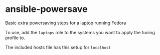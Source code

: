 # ansible-powersave
Basic extra powersaving steps for a laptop running Fedora

To use, add the ```laptops``` role to the systems you want to apply the tuning profile to.

The included hosts file has this setup for ```localhost```
